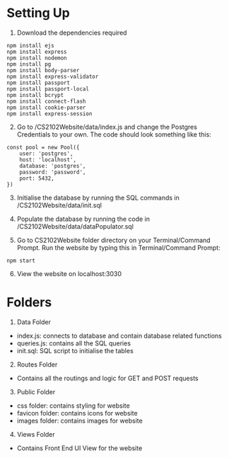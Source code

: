 # Setting Up
1. Download the dependencies required
```
npm install ejs
npm install express
npm install nodemon
npm install pg
npm install body-parser
npm install express-validator
npm install passport
npm install passport-local
npm install bcrypt
npm install connect-flash
npm install cookie-parser
npm install express-session
```
2. Go to /CS2102Website/data/index.js and change the Postgres Credentials to your own. The code should look something like this:
```
const pool = new Pool({
    user: 'postgres',
    host: 'localhost',
    database: 'postgres',
    password: 'password',
    port: 5432,
})
```
3. Initialise the database by running the SQL commands in /CS2102Website/data/init.sql

4. Populate the database by running the code in /CS2102Website/data/dataPopulator.sql

5. Go to CS2102Website folder directory on your Terminal/Command Prompt. Run the website by typing this in Terminal/Command Prompt:
```
npm start
```

6. View the website on localhost:3030

# Folders
1. Data Folder
- index.js: connects to database and contain database related functions
- queries.js: contains all the SQL queries
- init.sql: SQL script to initialise the tables

2. Routes Folder
- Contains all the routings and logic for GET and POST requests

3. Public Folder
- css folder: contains styling for website
- favicon folder: contains icons for website
- images folder: contains images for website

4. Views Folder
- Contains Front End UI View for the website
